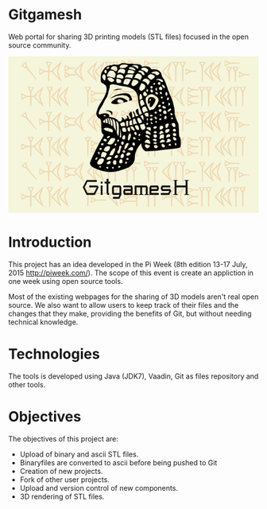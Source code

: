 # Gitgamesh
Web portal for sharing 3D printing models (STL files) focused in the open source community.

![alt tag](https://github.com/a-perez/Gitgamesh/blob/master/gitgamesh-gui/src/logo/gitgamesh-logo.png)

# Introduction

This project has an idea developed in the Pi Week (8th edition 13-17 July, 2015 http://piweek.com/). The scope of this event is create an appliction in one week using open source tools.

Most of the existing webpages for the sharing of 3D models aren't real open source. We also want to allow users to keep track of their files and the changes that they make, providing the benefits of Git, but without needing technical knowledge.

# Technologies

The tools is developed using Java (JDK7), Vaadin, Git as files repository and other tools. 

# Objectives
The objectives of this project are: 
* Upload of binary and ascii STL files.
* Binaryfiles are converted to ascii before being pushed to Git
* Creation of new projects.
* Fork of other user projects.
* Upload and version control of new components.
* 3D rendering of STL files.
